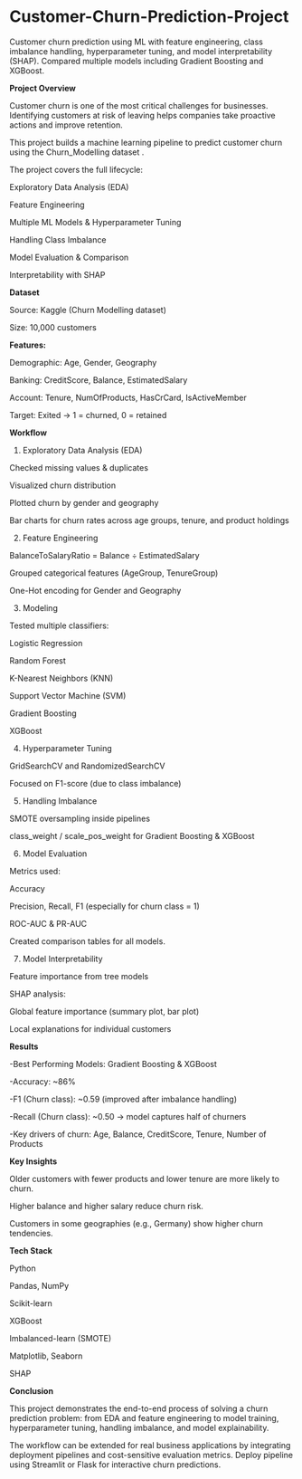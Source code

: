 # Customer-Churn-Prediction-Project
Customer churn prediction using ML with feature engineering, class imbalance handling, hyperparameter tuning, and model interpretability (SHAP). Compared multiple models including Gradient Boosting and XGBoost.

**Project Overview**

Customer churn is one of the most critical challenges for businesses. Identifying customers at risk of leaving helps companies take proactive actions and improve retention.

This project builds a machine learning pipeline to predict customer churn using the Churn_Modelling dataset
.

The project covers the full lifecycle:

Exploratory Data Analysis (EDA)

Feature Engineering

Multiple ML Models & Hyperparameter Tuning

Handling Class Imbalance

Model Evaluation & Comparison

Interpretability with SHAP

**Dataset**

Source: Kaggle (Churn Modelling dataset)

Size: 10,000 customers

**Features:**

Demographic: Age, Gender, Geography

Banking: CreditScore, Balance, EstimatedSalary

Account: Tenure, NumOfProducts, HasCrCard, IsActiveMember

Target: Exited → 1 = churned, 0 = retained

**Workflow**
1. Exploratory Data Analysis (EDA)

Checked missing values & duplicates

Visualized churn distribution

Plotted churn by gender and geography

Bar charts for churn rates across age groups, tenure, and product holdings

2. Feature Engineering

BalanceToSalaryRatio = Balance ÷ EstimatedSalary

Grouped categorical features (AgeGroup, TenureGroup)

One-Hot encoding for Gender and Geography

3. Modeling

Tested multiple classifiers:

Logistic Regression

Random Forest

K-Nearest Neighbors (KNN)

Support Vector Machine (SVM)

Gradient Boosting

XGBoost

4. Hyperparameter Tuning

GridSearchCV and RandomizedSearchCV

Focused on F1-score (due to class imbalance)

5. Handling Imbalance

SMOTE oversampling inside pipelines

class_weight / scale_pos_weight for Gradient Boosting & XGBoost

6. Model Evaluation

Metrics used:

Accuracy

Precision, Recall, F1 (especially for churn class = 1)

ROC-AUC & PR-AUC

Created comparison tables for all models.

7. Model Interpretability

Feature importance from tree models

SHAP analysis:

Global feature importance (summary plot, bar plot)

Local explanations for individual customers

**Results**

-Best Performing Models: Gradient Boosting & XGBoost

-Accuracy: ~86%

-F1 (Churn class): ~0.59 (improved after imbalance handling)

-Recall (Churn class): ~0.50 → model captures half of churners

-Key drivers of churn: Age, Balance, CreditScore, Tenure, Number of Products

**Key Insights**

Older customers with fewer products and lower tenure are more likely to churn.

Higher balance and higher salary reduce churn risk.

Customers in some geographies (e.g., Germany) show higher churn tendencies.

**Tech Stack**

Python

Pandas, NumPy

Scikit-learn

XGBoost

Imbalanced-learn (SMOTE)

Matplotlib, Seaborn

SHAP

**Conclusion**

This project demonstrates the end-to-end process of solving a churn prediction problem: from EDA and feature engineering to model training, hyperparameter tuning, handling imbalance, and model explainability.

The workflow can be extended for real business applications by integrating deployment pipelines and cost-sensitive evaluation metrics.
Deploy pipeline using Streamlit or Flask for interactive churn predictions.
